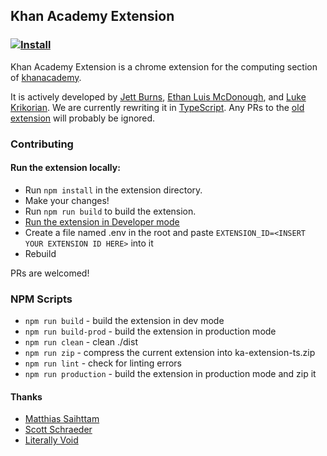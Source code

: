 ## Khan Academy Extension
### [![Install](https://developer.chrome.com/webstore/images/ChromeWebStore_Badge_v2_206x58.png)](https://chrome.google.com/webstore/detail/the-khan-academy-extensio/gniggljddhajnfbkjndcgnomkddfcial)
Khan Academy Extension is a chrome extension for the computing section of [khanacademy](https://khanacademy.org).


It is actively developed by [Jett Burns](https://github.com/jettburns14), [Ethan Luis McDonough](https://github.com/EthanLuisMcDonough), and [Luke Krikorian](https://github.com/lukekrikorian).
We are currently rewriting it in [TypeScript](https://www.typescriptlang.org/). Any PRs to the [old extension](https://github.com/ka-extension/ka-extension/) will probably be ignored.

### Contributing
#### Run the extension locally:
* Run `npm install` in the extension directory.
* Make your changes!
* Run `npm run build` to build the extension.
* [Run the extension in Developer mode](https://developer.chrome.com/extensions/getstarted#unpacked)
* Create a file named .env in the root and paste `EXTENSION_ID=<INSERT YOUR EXTENSION ID HERE>` into it
* Rebuild

PRs are welcomed!

### NPM Scripts
* `npm run build` - build the extension in dev mode
* `npm run build-prod` - build the extension in production mode
* `npm run clean` - clean ./dist
* `npm run zip` - compress the current extension into ka-extension-ts.zip
* `npm run lint` - check for linting errors
* `npm run production` - build the extension in production mode and zip it

#### Thanks
* [Matthias Saihttam](https://github.com/MatthiasSaihttam)
* [Scott Schraeder](https://github.com/CosignCosine)
* [Literally Void](https://github.com/LiterallyVoid)
